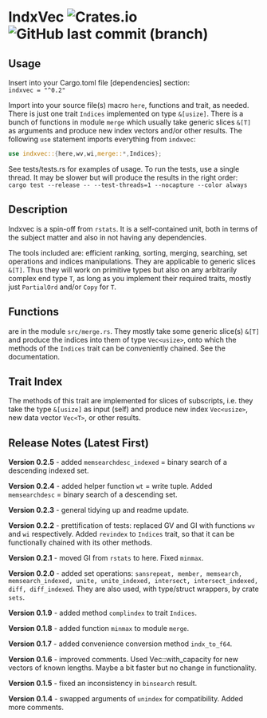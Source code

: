 # IndxVec  ![Crates.io](https://img.shields.io/crates/v/indxvec?logo=rust) ![GitHub last commit (branch)](https://img.shields.io/github/last-commit/liborty/indxvec/HEAD?logo=github)  

## Usage

Insert into your Cargo.toml file [dependencies] section:  
`indxvec = "^0.2"`

Import into your source file(s) macro `here`, functions and trait, as needed. There is just one trait `Indices` implemented on type `&[usize]`. There is a bunch of functions in module `merge` which usually take generic slices `&[T]` as arguments and produce new index vectors and/or other results. The following `use` statement imports everything from `indxvec`:

```rust
use indxvec::{here,wv,wi,merge::*,Indices};
```

See tests/tests.rs for examples of usage. To run the tests, use a single thread. It may be slower but will produce the results in the right order:  
`cargo test --release -- --test-threads=1 --nocapture --color always`

## Description

Indxvec is a spin-off from `rstats`. It is a self-contained unit, both in terms of the subject matter and also in not having any dependencies.

The tools included are: efficient ranking, sorting, merging, searching, set operations and indices manipulations. They are  applicable to generic slices `&[T]`. Thus they will work on primitive types but also on any arbitrarily complex end type `T`, as long as you implement their required traits, mostly just `PartialOrd` and/or `Copy` for `T`.

## Functions

are in the module `src/merge.rs`. They mostly take some generic slice(s) `&[T]` and produce the indices into them of type `Vec<usize>`, onto which the methods of the `Indices` trait can be conveniently chained. See the documentation.

## Trait Index

The methods of this trait are implemented for slices of subscripts, i.e. they take the type `&[usize]` as input (self) and produce new index `Vec<usize>`, new data vector `Vec<T>`, or other results.

## Release Notes (Latest First)

**Version 0.2.5** - added `memsearchdesc_indexed` = binary search of a descending indexed set.

**Version 0.2.4** - added helper function `wt` = write tuple. Added `memsearchdesc` = binary search of a descending set.

**Version 0.2.3** - general tidying up and readme update.

**Version 0.2.2** - prettification of tests: replaced GV and GI with functions `wv` and `wi` respectively. Added `revindex` to `Indices` trait, so that it can be functionally chained with its other methods.

**Version 0.2.1** - moved GI from `rstats` to here. Fixed `minmax`.

**Version 0.2.0** - added set operations: `sansrepeat, member, memsearch, memsearch_indexed, unite, unite_indexed, intersect, intersect_indexed, diff, diff_indexed`.  They are also used, with type/struct  wrappers, by crate `sets`.

**Version 0.1.9** - added method `complindex` to trait `Indices`.

**Version 0.1.8** - added function `minmax` to module `merge`.

**Version 0.1.7** - added convenience conversion method `indx_to_f64`.

**Version 0.1.6** - improved comments. Used Vec::with_capacity for new vectors of known lengths. Maybe a bit faster but no change in functionality.

**Version 0.1.5** - fixed an inconsistency in `binsearch` result.

**Version 0.1.4** - swapped arguments of `unindex` for compatibility. Added more comments.
